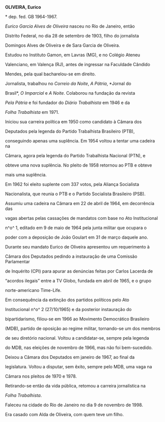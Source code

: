 **OLIVEIRA, Eurico**



\* dep. fed. GB 1964-1967.



*Eurico Garcia Alves de Oliveira* nasceu no Rio de Janeiro, então

Distrito Federal, no dia 28 de setembro de 1903, filho do jornalista

Domingos Alves de Oliveira e de Sara Garcia de Oliveira.



Estudou no Instituto Gamon, em Lavras (MG), e no Colégio Ateneu

Valenciano, em Valença (RJ), antes de ingressar na Faculdade Cândido

Mendes, pela qual bacharelou-se em direito.



Jornalista, trabalhou no *Correio da Noite*, *A Pátria*, *Jornal do

Brasil*, *O Imparcial* e *A Noite*. Colaborou na fundação da revista

*Pela Pátria* e foi fundador do *Diário* *Trabalhista* em 1946 e da

*Folha* *Trabalhista* em 1971.



Iniciou sua carreira política em 1950 como candidato à Câmara dos

Deputados pela legenda do Partido Trabalhista Brasileiro (PTB),

conseguindo apenas uma suplência. Em 1954 voltou a tentar uma cadeira na

Câmara, agora pela legenda do Partido Trabalhista Nacional (PTN), e

obteve uma nova suplência. No pleito de 1958 retornou ao PTB e obteve

mais uma suplência.



Em 1962 foi eleito suplente com 337 votos, pela Aliança Socialista

Nacionalista, que reunia o PTB e o Partido Socialista Brasileiro (PSB).

Assumiu uma cadeira na Câmara em 22 de abril de 1964, em decorrência das

vagas abertas pelas cassações de mandatos com base no Ato Institucional

n^o^ 1, editado em 9 de maio de 1964 pela junta militar que ocupara o

poder com a deposição de João Goulart em 31 de março daquele ano.

Durante seu mandato Eurico de Oliveira apresentou um requerimento à

Câmara dos Deputados pedindo a instauração de uma Comissão Parlamentar

de Inquérito (CPI) para apurar as denúncias feitas por Carlos Lacerda de

“acordos ilegais” entre a TV Globo, fundada em abril de 1965, e o grupo

norte-americano Time-Life.



Em consequência da extinção dos partidos políticos pelo Ato

Institucional n^o^ 2 (27/10/1965) e da posterior instauração do

bipartidarismo, filiou-se em 1966 ao Movimento Democrático Brasileiro

(MDB), partido de oposição ao regime militar, tornando-se um dos membros

de seu diretório nacional. Voltou a candidatar-se, sempre pela legenda

do MDB, nas eleições de novembro de 1966, mas não foi bem-sucedido.

Deixou a Câmara dos Deputados em janeiro de 1967, ao final da

legislatura. Voltou a disputar, sem êxito, sempre pelo MDB, uma vaga na

Câmara nos pleitos de 1970 e 1978.



Retirando-se então da vida pública, retomou a carreira jornalística na

*Folha Trabalhista*.



Faleceu na cidade do Rio de Janeiro no dia 9 de novembro de 1998.



Era casado com Alda de Oliveira, com quem teve um filho.



